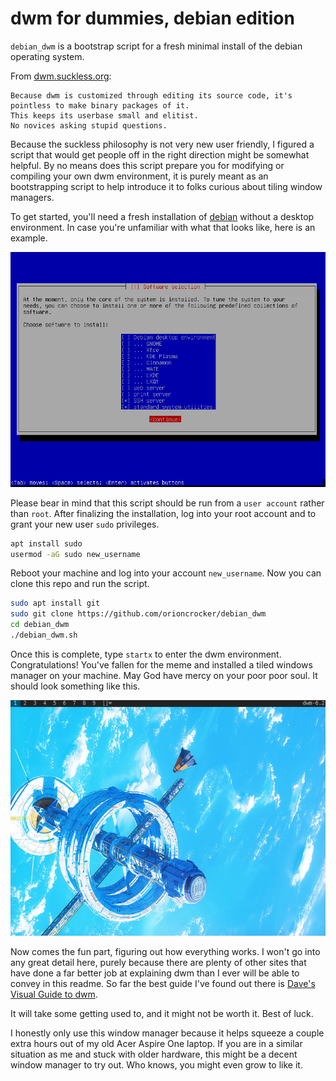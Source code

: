 # dwm for dummies, debian edition
`debian_dwm` is a bootstrap script for a fresh minimal install of the debian operating system.

From [dwm.suckless.org](https://dwm.suckless.org/):
```text
Because dwm is customized through editing its source code, it's pointless to make binary packages of it.
This keeps its userbase small and elitist.
No novices asking stupid questions.
```
Because the suckless philosophy is not very new user friendly, I figured a script that would get people off in the right direction might be somewhat helpful.
By no means does this script prepare you for modifying or compiling your own dwm environment, it is purely meant as an bootstrapping script to help introduce it to folks curious about tiling window managers.

To get started, you'll need a fresh installation of [debian](https://www.debian.org/distrib/netinst) without a desktop environment.
In case you're unfamiliar with what that looks like, here is an example.

![debian no desktop](examples/minimal.png)

Please bear in mind that this script should be run from a `user account` rather than `root`.
After finalizing the installation, log into your root account and to grant your new user `sudo` privileges.

```bash
apt install sudo
usermod -aG sudo new_username
```

Reboot your machine and log into your account `new_username`.
Now you can clone this repo and run the script.

```bash
sudo apt install git
sudo git clone https://github.com/orioncrocker/debian_dwm
cd debian_dwm
./debian_dwm.sh
```

Once this is complete, type `startx` to enter the dwm environment.
Congratulations!
You've fallen for the meme and installed a tiled windows manager on your machine.
May God have mercy on your poor poor soul.
It should look something like this.

![dwm](examples/dwm.png)

Now comes the fun part, figuring out how everything works.
I won't go into any great detail here, purely because there are plenty of other sites that have done
a far better job at explaining dwm than I ever will be able to convey in this readme.
So far the best guide I've found out there is [Dave's Visual Guide to dwm](https://ratfactor.com/dwm).

It will take some getting used to, and it might not be worth it.
Best of luck.

I honestly only use this window manager because it helps squeeze a couple extra hours out of my old Acer Aspire One laptop.
If you are in a similar situation as me and stuck with older hardware, this might be a decent window manager to try out.
Who knows, you might even grow to like it.
